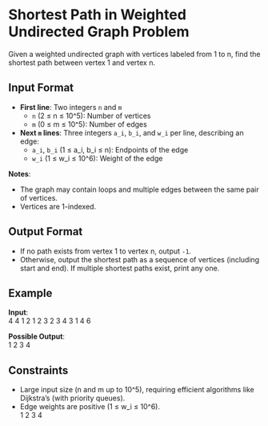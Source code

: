 # Shortest Path in Weighted Undirected Graph Problem

Given a weighted undirected graph with vertices labeled from 1 to n, find the shortest path between vertex 1 and vertex n.

## Input Format

- **First line**: Two integers `n` and `m`  
  - `n` (2 ≤ n ≤ 10^5): Number of vertices  
  - `m` (0 ≤ m ≤ 10^5): Number of edges  
- **Next `m` lines**: Three integers `a_i`, `b_i`, and `w_i` per line, describing an edge:  
  - `a_i`, `b_i` (1 ≤ a_i, b_i ≤ n): Endpoints of the edge  
  - `w_i` (1 ≤ w_i ≤ 10^6): Weight of the edge  

**Notes**:  
- The graph may contain loops and multiple edges between the same pair of vertices.  
- Vertices are 1-indexed.  

## Output Format

- If no path exists from vertex 1 to vertex n, output `-1`.  
- Otherwise, output the shortest path as a sequence of vertices (including start and end). If multiple shortest paths exist, print any one.  

## Example

**Input**:  
4 4
1 2 1
2 3 2
3 4 3
1 4 6

**Possible Output**:  
1 2 3 4

## Constraints

- Large input size (n and m up to 10^5), requiring efficient algorithms like Dijkstra’s (with priority queues).  
- Edge weights are positive (1 ≤ w_i ≤ 10^6).  
1 2 3 4
